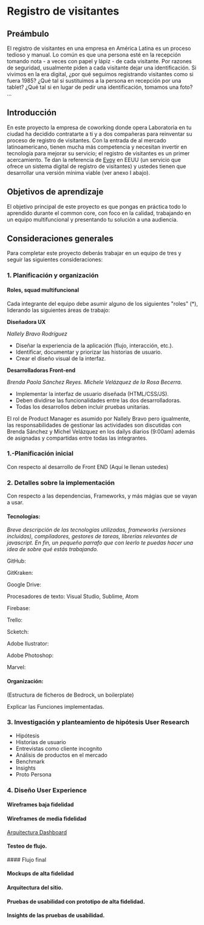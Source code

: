 # Registro de visitantes

## Preámbulo

El registro de visitantes en una empresa en América Latina es un proceso tedioso y manual. Lo común es que una persona esté en la recepción tomando nota - a veces con papel y lápiz - de cada visitante. Por razones de seguridad, usualmente piden a cada visitante dejar una identificación. Si vivimos en la era digital, ¿por qué seguimos registrando visitantes como si fuera 1985? ¿Qué tal si sustituimos a la persona en recepción por una tablet? ¿Qué tal si en lugar de pedir una identificación, tomamos una foto? ...

## Introducción

En este proyecto la empresa de coworking donde opera Laboratoria en tu ciudad ha decidido contratarte a ti y a dos compañeras para reinventar su proceso de registro de visitantes. Con la entrada de al mercado latinoamericano, tienen mucha más competencia y necesitan invertir en tecnología para mejorar su servicio; el registro de visitantes es un primer acercamiento. Te dan la referencia de [Evoy](https://envoy.com/) en EEUU (un servicio que ofrece un sistema digital de registro de visitantes) y ustedes tienen que desarrollar una versión mínima viable (ver anexo I abajo).

## Objetivos de aprendizaje

El objetivo principal de este proyecto es que pongas en práctica todo lo
aprendido durante el common core, con foco en la calidad, trabajando en un
equipo multifuncional y presentando tu solución a una audiencia.

## Consideraciones generales

Para completar este proyecto deberás trabajar en un equipo de tres y seguir las
siguientes consideraciones:

### 1. Planificación y organización

#### Roles, squad multifuncional

Cada integrante del equipo debe asumir alguno de los siguientes "roles" (\*),
liderando las siguientes áreas de trabajo:


**Diseñadora UX**

*Nallely Bravo Rodríguez*

   * Diseñar la experiencia de la aplicación (flujo, interacción, etc.).
   * Identificar, documentar y priorizar las historias de usuario.
   * Crear el diseño visual de la interfaz.

**Desarrolladoras Front-end**

*Brenda Paola Sánchez Reyes.*
*Michele Velázquez de la Rosa Becerra.*

   * Implementar la interfaz de usuario diseñada (HTML/CSS/JS).
   * Deben dividirse las funcionalidades entre las dos desarrolladoras.
   * Todas los desarrollos deben incluir pruebas unitarias.

El rol de Product Manager es asumido por Nallely Bravo pero igualmente, las responsabilidades de gestionar las actividades son discutidas con Brenda Sánchez y Michel Velázquez en los dailys diarios (9:00am) además de asignadas y compartidas entre todas las integrantes.

### 1.-Planificación inicial

Con respecto al desarrollo de Front END (Aquí le llenan ustedes)

### 2. Detalles sobre la implementación

Con respecto a las dependencias, Frameworks, y más mágias que se vayan a usar.

#### Tecnologías:

*Breve descripción de las tecnologías utilizadas, frameworks (versiones incluidas), compiladores, gestores de tareas, librerías relevantes de javascript. En fin, un pequeño parrafo que con leerlo te puedas hacer una idea de sobre qué estás trabajando.*

GitHub:

GitKraken:

Google Drive:

Procesadores de texto: Visual Studio, Sublime, Atom

Firebase:

Trello:

Scketch:

Adobe Ilustrator:

Adobe Photoshop:

Marvel:


#### Organización:
(Estructura de ficheros de Bedrock, un boilerplate)

Explicar las Funciones implementadas.

### 3. Investigación y planteamiento de hipótesis User Research

* Hipótesis
* Historias de usuario
* Entrevistas como cliente incognito
* Análisis de productos en el mercado
* Benchmark
* Insights
* Proto Persona

### 4. Diseño User Experience

#### Wireframes baja fidelidad


#### Wireframes de media fidelidad

[Arquitectura Dashboard](https://raw.githubusercontent.com/SakuraBravo/proyecto-5-coworking-developer/master/src/img/arqDashMedia.jpg)

#### Testeo de flujo.

#### Flujo final

#### Mockups de alta fidelidad
#### Arquitectura del sitio.
#### Pruebas de usabilidad con prototipo de alta fidelidad.
#### Insights de las pruebas de usabilidad.

